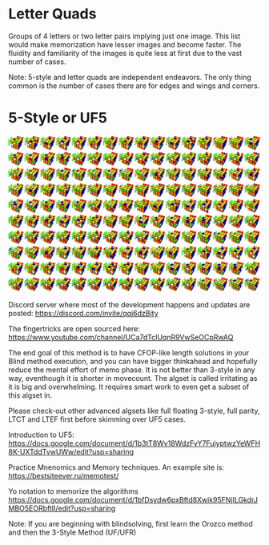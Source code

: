 # Letter Quads

Groups of 4 letters or two letter pairs implying just one image. This list would make memorization have lesser images and become faster. The fluidity and familiarity of the images is quite less at first due to the vast number of cases.

Note: 5-style and letter quads are independent endeavors. The only thing common is the number of cases there are for edges and wings and corners. 

# 5-Style or UF5 

![Image description](https://github.com/abunickabhi/5-style/blob/master/images/5style.jpg)

Discord server where most of the development happens and updates are posted:
https://discord.com/invite/qqj6dzBjty

The fingertricks are open sourced here:
https://www.youtube.com/channel/UCa7dTclUqnR9VwSeOCpRwAQ

The end goal of this method is to have CFOP-like length solutions in your Blind method execution, and you can have bigger thinkahead and hopefully reduce the mental effort of memo phase. It is not better than 3-style in any way, eventhough it is shorter in movecount. The algset is called irritating as it is big and overwhelming. It requires smart work to even get a subset of this algset in.

Please check-out other advanced algsets like full floating 3-style, full parity, LTCT and LTEF first before skimming over UF5 cases. 

Introduction to UF5:
https://docs.google.com/document/d/1b3tT8Wv18WdzFyY7FujyptwzYeWFH8K-UXTddTvwUWw/edit?usp=sharing

Practice Mnenomics and Memory techniques. 
An example site is: https://bestsiteever.ru/memotest/

Yo notation to memorize the algorithms
https://docs.google.com/document/d/1bfDsydw6pxBftd8Xwik95FNjILGkdrJMBO5EORbftII/edit?usp=sharing

Note: If you are beginning with blindsolving, first learn the Orozco method and then the 3-Style Method (UF/UFR)

